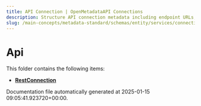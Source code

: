 ```yaml
---
title: API Connection | OpenMetadataAPI Connections
description: Structure API connection metadata including endpoint URLs, auth methods, and supported request parameters.
slug: /main-concepts/metadata-standard/schemas/entity/services/connections/api
---
```


# Api

This folder contains the following items:

- [**RestConnection**](/main-concepts/metadata-standard/schemas/entity/services/connections/api/restconnection)


Documentation file automatically generated at 2025-01-15 09:05:41.923720+00:00.
